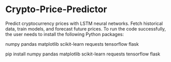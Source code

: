 # Crypto-Price-Predictor
Predict cryptocurrency prices with LSTM neural networks. Fetch historical data, train models, and forecast future prices. 
To run the code successfully, the user needs to install the following Python packages:

numpy
pandas
matplotlib
scikit-learn
requests
tensorflow
flask

pip install numpy pandas matplotlib scikit-learn requests tensorflow flask
